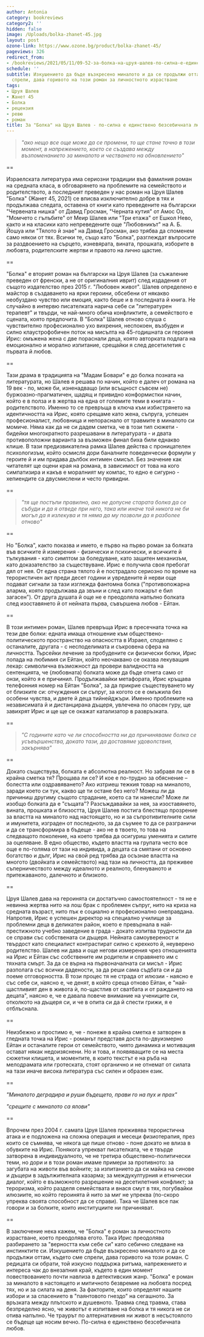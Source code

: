 ```yaml
---
author: Antonia
category: bookreviews
category2: ''
hidden: false
image: /Uploads/bolka-zhanet-45.jpg
layout: post
ozone-link: https://www.ozone.bg/product/bolka-zhanet-45/
pageviews: 326
redirect_from:
- /bookreviews/2021/05/11/09-52-за-болка-на-цруя-шалев-по-силна-е-единствено-безсебичната-любов
schedule: ''
subtitle: Изкушението да бъде възкресено миналото и да се продължи оттам, където сме
  спрели, дава горивото на този роман за личностното израстване
tags:
- Цруя Шалев
- Жанет 45
- Болка
- рецензия
- ревю
- роман
title: За "Болка" на Цруя Шалев - по-силна е единствено безсебичната любов
---
```


> *"ако нещо все още може да се промени, то ще стане точно в този момент, в напрежението, което се създава между възпоменанието за миналото и честването на обновлението"*

\==

Израелската литература има сериозни традиции във фамилния роман на средната класа, в обговарянето на проблемите на семейството и родителството, а последният преведен у нас роман на Цруя Шалев "Болка" (Жанет 45, 2021) се вписва изключително добре в тях и продължава следата, оставена от книги като преведените на български "Червената нишка" от Давид Гросман, "Черната кутия" от Амос Оз, "Момчето с гълъбите" от Меир Шалев или "Три етажа" от Ешкол Нево, както и на класики като непреведените още "Любовникът" на А. Б. Йошуа или "Тялото й знае" на Давид Гросман, ако трябва да споменем само някои от тях. Всички те, също като "Болка", разглеждат въпросите за раздвоението на сърцето, изневярата, вината, прошката, изборите в любовта, родителските жертви и правото на лично щастие.  

\==

"Болка" е вторият роман на български на Цруя Шалев (за съжаление преведен от френски, а не от оригиналния иврит) след издадения от същото издателство през 2015 г. "Любовен живот". Шалев определено е майстор в създаването на ярки героини, обсебени от някакво необуздано чувство или емоция, както беше и в последната й книга. Не случайно в интервю писателката нарича себе си "литературен терапевт" и твърди, че най-много обича конфликтите, а семейството е сцената, която предпочита. В "Болка" Шалев отново слуша с чувствително професионално ухо вихрения, неспокоен, възбуден и силно клаустрофобичен поток на мисълта на 45-годишната си героиня Ирис: омъжена жена с две пораснали деца, която авторката подлага на емоционално и морално изпитание, срещайки я след десетилетия с първата й любов. 

\==

Тази драма в традицията на "Мадам Бовари" е до болка позната на литературата, но Шалев я решава по начин, който е далеч от романа на 19 век - по, може би, изненадващо (или всъщност съвсем не) буржоазно-прагматичен, щадящ и привидно конформистки начин, който е в полза и в жертва на една от големите теми в книгата - родителството. Именно то се превръща в ключа към избистрянето на идентичността на Ирис, която срещаме като жена, съпруга, успешен професионалист, любовница и непораснало от травмите в миналото си момиче. Няма как да не си дадем сметка, че в този тип сюжети - бидейки многократното разрешавани в литературата - и двата противоположни варианта за възможен финал биха били еднакво клише. В тази предизвикателна рамка Шалев действа с проницателен психологизъм, който осмисля дори баналните поведенчески формули у героите й и им придава дълбок интимен смисъл. Без значение как читателят ще оцени края на романа, в зависимост от това на кого симпатизира и какъв е моралният му компас, то едно е сигурно - хепиендите са двусмислени и често привидни. 

\==

> *"тя ще постъпи правилно, ако не допусне старата болка да се събуди и да я отведе при него, така или иначе той никога не би могъл да я излекува и тя няма да му позволи да я разболее отново"*

\==

Но "Болка", както показва и името, е първо на първо роман за болката във всичките й измерения - физически и психически, и всичките й тълкувания - като симптом за боледуване, като защитен механизъм, като доказателство за съществуване. Ирис е получила своя пребогат дял от нея. От една страна тялото й е пострадало сериозно по време на терористичен акт преди десет години и увредените й нерви още подават сигнали за тази изглежда фантомна болка ("противопожарна аларма, която продължава да звъни и след като пожарът е бил загасен"). От друга душата й още не е преодоляла напълно болката след изоставянето й от нейната първа, съвършена любов - Ейтан. 

\==

В този интимен роман, Шалев превръща Ирис в пресечната точка на тези две болки: едната имаща отношение към обществено-политическото пространство на опасността в Израел, споделяно с останалите, другата - с несподелимата и съкровена сфера на личността. Търсейки лечение за пробудените си физически болки, Ирис попада на любимия си Ейтан, който неочаквано се оказва лекуващия лекар: символична възможност да провери валидността на сентенцията, че (любовната) болката може да бъде отнета само от онзи, който я е причинил. Продължавайки метафората, Ирис кръщава телефонния номер на Ейтан "Болка", за да прикрие съществуването му от близките си: отчуждения си съпруг, за когото се е омъжила без особени чувства, и двете й деца тийнейджъри. Именно проблемите на независимата й и дистанцирана дъщеря, увлечена по опасен гуру, ще завихрят Ирис и ще ще се окажат катализатор в развръзката.  

\==

> *"С годините като че ли способността ни да причиняваме болка се усъвършенства, докато тази, да доставяме удоволствия, закърнява"*

\==

Докато съществува, болката е абсолютна реалност. Но забравя ли се в крайна сметка тя? Прощава ли се? И кое е по-трудно за обяснение – болестта или оздравяването? Ако изтриеш тежкия товар на миналото, заради което си тук, какво ще ти остане без него? Можеш ли да причиниш другиму същото страдание, което са ти нанесли? Може ли изобщо болката да е "същата"? Разсъждавайки за нея, за изоставянето, вината, прошката и близостта, Цруя Шалев постига блестящо прозрение за властта на миналото над настоящето, но и за съпротивителните сили и имунитета, изграден от последното, за да съумее то да се разграничи и да се трансформира в бъдеще - ако не в твоето, то това на следващото поколение, на което трябва да осигуриш уменията и силите за оцеляване. В едно общество, където властта на групата често все още е по-голяма от тази на индивида, а децата са смятани от основно богатство и дълг, Ирис на свой ред трябва да осъзнае властта на многото (двойката и семейството) над тази на личността, да преживее съперничеството между идеалното и реалното, бленуваното и притежаваното, далечното и близкото. 

\==

Цруя Шалев дава на героинята си достатъчно самостоятелност - тя не е невинна жертва нито на лош брак с проблемен съпруг, нито на криза на средната възраст, нито пък е социално и професионално онеправдана. Напротив, Ирис е успешен директор на специално училище за проблемни деца в деликатен район, което е превърнала в най-престижното учебно заведение в града - докато изпитва трудности да се справи със собствената си дъщеря. Нейната самоувереност и твърдост като специалист контрастират силно с крехкото й, неуверено родителство. Шалев ни дава и още негови измерения чрез отношенията на Ирис и Ейтан със собствените им родители и справянето им с тяхната смърт. За да се върна на първоначалната си мисъл - Ирис разполага със всички дадености, за да реши сама съдбата си и да поеме отговорността. В този процес тя не страда от илюзии - наясно е със себе си, наясно е, че денят, в който среща отново Ейтан, е "най-щастливият ден в живота ѝ, по-щастлив от сватбата и от раждането на децата", наясно е, че е давала повече внимание на учениците си, отколкото на дъщеря си, и че в опита си да й спести грижи, я е отблъснала.

\==

Неизбежно и простимо е, че - понеже в крайна сметка е затворен в гледната точка на Ирис - романът представя доста по-двуизмерно Ейтан и останалите герои от семейството, чиято динамика и мотивация остават някак недоизяснени. Но и това, и появяващите се на места сюжетни клишета, и моментите, в които текстът е на ръба на мелодрамата или гротеската, стоят органично и не отнемат от силата на тази иначе висока литература със силен и образен език. 

\==

*"Миналото деградира и руши бъдещето, прави го на пух и прах"*

*"срещите с миналото са ялови"*

\==

Впрочем през 2004 г. самата Цруя Шалев преживява терористична атака и е подложена на сложна операция и месеци физиотерапия, през които се съмнява, че някога ще пише отново - поне докато не влиза в обувките на Ирис. Понякога упрекват писателката, че е твърде затворена в индивидуалното, че не третира обществено-политически теми, но дори и в този роман имаме примери за противното: за загубата на животи във войните; за изпитанието да си майка на синове и дъщери в задължителната казарма; за междукултурния и етнически диалог, който е възможното разрешение на десетилетния конфликт; за тероризма, който разделя семействата и внася смут в тях, погубвайки илюзиите, но който героинята й нито за миг не упреква (по-скоро упреква своята способност да се справи). Така че Шалев все пак говори и за болките, които институциите ни причиняват. 

\==

В заключение нека кажем, че "Болка" е роман за личностното израстване, което преодолява егото. Така Ирис преодолява разбирането за "верността към себе си" като себично следване на инстинктите си. Изкушението да бъде възкресено миналото и да се продължи оттам, където сме спрели, дава горивото на този роман. С редицата си обрати, той изкусно поддържа ритъма, напрежението и интереса чак до внезапния край, където в един момент повествованието почти навлиза в детективския жанр. "Болка" е роман за миналото в настоящето и митичното безвремие на любовта посред тях, но и за силата на деня. За факторите, които определят нашите избори и за спасението в "паянтовото гнездо" на сегашното. За връзката между плътското и душевното. Травма след травма, става безпределно ясно, че животът е изпитване на болка и тя никога не си отива напълно. Че траурът по алтернативния ни живот в несъстоялото се бъдеще ще носим вечно. По-силна е единствено безсебичната любов.